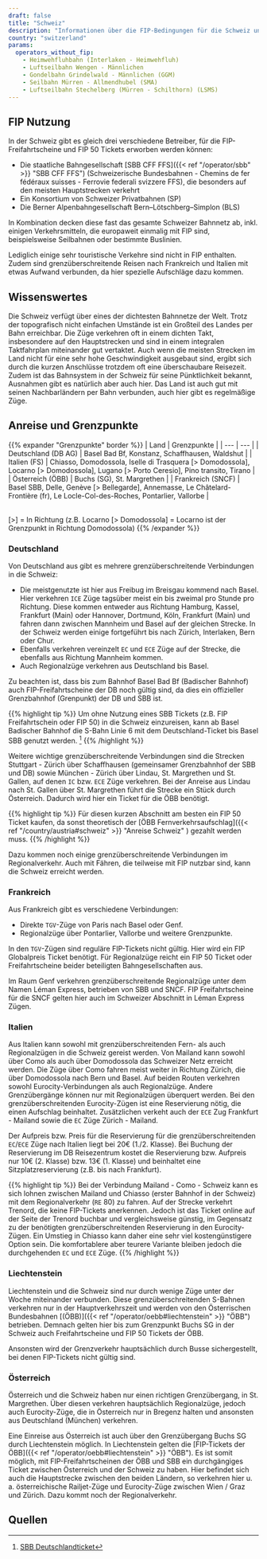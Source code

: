 ```yaml
---
draft: false
title: "Schweiz"
description: "Informationen über die FIP-Bedingungen für die Schweiz und für welche Betreiber Vergünstigungen genutzt werden können."
country: "switzerland"
params:
  operators_without_fip:
    - Heimwehfluhbahn (Interlaken - Heimwehfluh)
    - Luftseilbahn Wengen - Männlichen
    - Gondelbahn Grindelwald - Männlichen (GGM)
    - Seilbahn Mürren - Allmendhubel (SMA)
    - Luftseilbahn Stechelberg (Mürren - Schilthorn) (LSMS)
---
```


## FIP Nutzung

In der Schweiz gibt es gleich drei verschiedene Betreiber, für die FIP-Freifahrtscheine und FIP 50 Tickets erworben werden können:

- Die staatliche Bahngesellschaft [SBB CFF FFS]({{< ref "/operator/sbb" >}} "SBB CFF FFS") (Schweizerische Bundesbahnen - Chemins de fer fédéraux suisses - Ferrovie federali svizzere FFS), die besonders auf den meisten Hauptstrecken verkehrt
- Ein Konsortium von Schweizer Privatbahnen (SP)
- Die Berner Alpenbahngesellschaft Bern–Lötschberg–Simplon (BLS)

In Kombination decken diese fast das gesamte Schweizer Bahnnetz ab, inkl. einigen Verkehrsmitteln, die europaweit einmalig mit FIP sind, beispielsweise Seilbahnen oder bestimmte Buslinien.

Lediglich einige sehr touristische Verkehre sind nicht in FIP enthalten. Zudem sind grenzüberschreitende Reisen nach Frankreich und Italien mit etwas Aufwand verbunden, da hier spezielle Aufschläge dazu kommen.

## Wissenswertes

Die Schweiz verfügt über eines der dichtesten Bahnnetze der Welt. Trotz der topografisch nicht einfachen Umstände ist ein Großteil des Landes per Bahn erreichbar. Die Züge verkehren oft in einem dichten Takt, insbesondere auf den Hauptstrecken und sind in einem integralen Taktfahrplan miteinander gut vertaktet. Auch wenn die meisten Strecken im Land nicht für eine sehr hohe Geschwindigkeit ausgebaut sind, ergibt sich durch die kurzen Anschlüsse trotzdem oft eine überschaubare Reisezeit. Zudem ist das Bahnsystem in der Schweiz für seine Pünktlichkeit bekannt, Ausnahmen gibt es natürlich aber auch hier. Das Land ist auch gut mit seinen Nachbarländern per Bahn verbunden, auch hier gibt es regelmäßige Züge.

## Anreise und Grenzpunkte

{{% expander "Grenzpunkte" border %}}
| Land | Grenzpunkte |
| --- | --- |
| Deutschland (DB AG) | Basel Bad Bf, Konstanz, Schaffhausen, Waldshut |
| Italien (FS) | Chiasso, Domodossola, Iselle di Trasquera [> Domodossola], Locarno [> Domodossola], Lugano [> Porto Ceresio], Pino transito, Tirano |
| Österreich (ÖBB) | Buchs (SG), St. Margrethen |
| Frankreich (SNCF) | Basel SBB, Delle, Genève [> Bellegarde], Annemasse, Le Châtelard-Frontière (fr), Le Locle-Col-des-Roches, Pontarlier, Vallorbe |

\
[>] = In Richtung (z.B. Locarno [> Domodossola] = Locarno ist der Grenzpunkt in Richtung Domodossola)
{{% /expander %}}

### Deutschland

Von Deutschland aus gibt es mehrere grenzüberschreitende Verbindungen in die Schweiz:

- Die meistgenutzte ist hier aus Freibug im Breisgau kommend nach Basel. Hier verkehren `ICE` Züge tagsüber meist ein bis zweimal pro Stunde pro Richtung. Diese kommen entweder aus Richtung Hamburg, Kassel, Frankfurt (Main) oder Hannover, Dortmund, Köln, Frankfurt (Main) und fahren dann zwischen Mannheim und Basel auf der gleichen Strecke. In der Schweiz werden einige fortgeführt bis nach Zürich, Interlaken, Bern oder Chur.
- Ebenfalls verkehren vereinzelt `EC` und `ECE` Züge auf der Strecke, die ebenfalls aus Richtung Mannheim kommen.
- Auch Regionalzüge verkehren aus Deutschland bis Basel.

Zu beachten ist, dass bis zum Bahnhof Basel Bad Bf (Badischer Bahnhof) auch FIP-Freifahrtscheine der DB noch gültig sind, da dies ein offizieller Grenzbahnhof (Grenpunkt) der DB und SBB ist.

{{% highlight tip %}}
Um ohne Nutzung eines SBB Tickets (z.B. FIP Freifahrtschein oder FIP 50) in die Schweiz einzureisen, kann ab Basel Badischer Bahnhof die S-Bahn Linie 6 mit dem Deutschland-Ticket bis Basel SBB genutzt werden. [^1]
{{% /highlight %}}

Weitere wichtige grenzüberschreitende Verbindungen sind die Strecken Stuttgart - Zürich über Schaffhausen (gemeinsamer Grenzbahnhof der SBB und DB) sowie München - Zürich über Lindau, St. Margrethen und St. Gallen, auf denen `IC` bzw. `ECE` Züge verkehren. Bei der Anreise aus Lindau nach St. Gallen über St. Margrethen führt die Strecke ein Stück durch Österreich. Dadurch wird hier ein Ticket für die ÖBB benötigt.

{{% highlight tip %}}
Für diesen kurzen Abschnitt am besten ein FIP 50 Ticket kaufen, da sonst theoretisch der [ÖBB Fernverkehrsaufschlag]({{< ref "/country/austria#schweiz" >}} "Anreise Schweiz" ) gezahlt werden muss.
{{% /highlight %}}

Dazu kommen noch einige grenzüberschreitende Verbindungen im Regionalverkehr. Auch mit Fähren, die teilweise mit FIP nutzbar sind, kann die Schweiz erreicht werden.

### Frankreich

Aus Frankreich gibt es verschiedene Verbindungen:

- Direkte `TGV`-Züge von Paris nach Basel oder Genf.
- Regionalzüge über Pontarlier, Vallorbe und weitere Grenzpunkte.

In den `TGV`-Zügen sind reguläre FIP-Tickets nicht gültig. Hier wird ein FIP Globalpreis Ticket benötigt. Für Regionalzüge reicht ein FIP 50 Ticket oder Freifahrtscheine beider beteiligten Bahngesellschaften aus.

Im Raum Genf verkehren grenzüberschreitende Regionalzüge unter dem Namen Léman Express, betrieben von SBB und SNCF. FIP Freifahrtscheine für die SNCF gelten hier auch im Schweizer Abschnitt in Léman Express Zügen.

### Italien

Aus Italien kann sowohl mit grenzüberschreitenden Fern- als auch Regionalzügen in die Schweiz gereist werden. Von Mailand kann sowohl über Como als auch über Domodossola das Schweizer Netz erreicht werden. Die Züge über Como fahren meist weiter in Richtung Zürich, die über Domodossola nach Bern und Basel. Auf beiden Routen verkehren sowohl Eurocity-Verbindungen als auch Regionalzüge. Andere Grenzübergänge können nur mit Regionalzügen überquert werden. Bei den grenzüberschreitenden Eurocity-Zügen ist eine Reservierung nötig, die einen Aufschlag beinhaltet. Zusätzlichen verkeht auch der `ECE` Zug Frankfurt - Mailand sowie die `EC` Züge Zürich - Mailand.

Der Aufpreis bzw. Preis für die Reservierung für die grenzüberschreitenden `EC`/`ECE` Züge nach Italien liegt bei 20€ (1./2. Klasse). Bei Buchung der Reservierung im DB Reisezentrum kostet die Reservierung bzw. Aufpreis nur 10€ (2. Klasse) bzw. 13€ (1. Klasse) und beinhaltet eine Sitzplatzreservierung (z.B. bis nach Frankfurt).

{{% highlight tip %}}
Bei der Verbindung Mailand - Como - Schweiz kann es sich lohnen zwischen Mailand und Chiasso (erster Bahnhof in der Schweiz) mit dem Regionalverkehr (`RE` 80) zu fahren. Auf der Strecke verkehrt Trenord, die keine FIP-Tickets anerkennen. Jedoch ist das Ticket online auf der Seite der Trenord buchbar und vergleichsweise günstig, im Gegensatz zu der benötigten grenzüberschreitenden Reservierung in den Eurocity-Zügen. Ein Umstieg in Chiasso kann daher eine sehr viel kostengünstigere Option sein. Die komfortablere aber teurere Variante bleiben jedoch die durchgehenden `EC` und `ECE` Züge.
{{% /highlight %}}

### Liechtenstein

Liechtenstein und die Schweiz sind nur durch wenige Züge unter der Woche miteinander verbunden. Diese grenzüberschreitenden S-Bahnen verkehren nur in der Hauptverkehrszeit und werden von den Österrischen Bundesbahnen [(ÖBB)]({{< ref "/operator/oebb#liechtenstein" >}} "ÖBB") betrieben. Demnach gelten hier bis zum Grenzpunkt Buchs SG in der Schweiz auch Freifahrtscheine und FIP 50 Tickets der ÖBB.

Ansonsten wird der Grenzverkehr hauptsächlich durch Busse sichergestellt, bei denen FIP-Tickets nicht gültig sind.

### Österreich

Österreich und die Schweiz haben nur einen richtigen Grenzübergang, in St. Margrethen. Über diesen verkehren hauptsächlich Regionalzüge, jedoch auch Eurocity-Züge, die in Österreich nur in Bregenz halten und ansonsten aus Deutschland (München) verkehren.

Eine Einreise aus Österreich ist auch über den Grenzübergang Buchs SG durch Liechtenstein möglich. In Liechtenstein gelten die [FIP-Tickets der ÖBB]({{< ref "/operator/oebb#liechtenstein" >}} "ÖBB"). Es ist somit möglich, mit FIP-Freifahrtscheinen der ÖBB und SBB ein durchgängiges Ticket zwischen Österreich und der Schweiz zu haben. Hier befindet sich auch die Hauptstrecke zwischen den beiden Ländern, so verkehren hier u. a. österreichische Railjet-Züge und Eurocity-Züge zwischen Wien / Graz und Zürich. Dazu kommt noch der Regionalverkehr.

## Quellen

[^1]: [SBB Deutschlandticket](https://www.sbb-deutschland.de/gilt-das-deutschlandticket-auf-unseren-strecken/)
